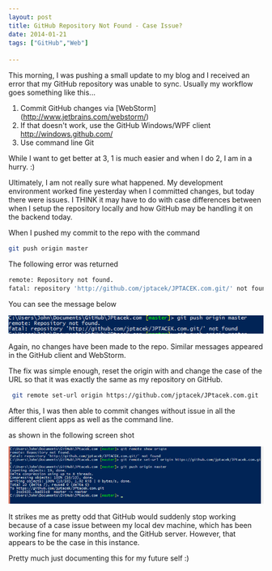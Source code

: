 ```yaml
---
layout: post
title: GitHub Repository Not Found - Case Issue?
date: 2014-01-21
tags: ["GitHub","Web"]

---
```


This morning, I was pushing a small update to my blog and I received an error that my GitHub repository was unable to
sync. Usually my workflow goes something like this...

1. Commit GitHub changes via [WebStorm] (http://www.jetbrains.com/webstorm/)
2. If that doesn't work, use the GitHub Windows/WPF client http://windows.github.com/
3. Use command line Git

While I want to get better at 3, 1 is much easier and when I do 2, I am in a hurry. :)

Ultimately, I am not really sure what happened. My development environment worked fine yesterday when I committed
changes, but today there were issues. I THINK it may have to do with case differences between when I setup
the repository locally and how GitHub may be handling it on the backend today.

When I pushed my commit to the repo with the command

```bash
git push origin master
```

The following error was returned
```bash
remote: Repository not found.
fatal: repository 'http://github.com/jptacek/JPTACEK.com.git/' not found
```

You can see the message below

![GitHub Error](repoNotFound.png)

Again, no changes have been made to the repo. Similar messages appeared in the GitHub client and WebStorm.

The fix was simple enough, reset the origin with and change the case of the URL so that it was exactly the
same as my repository on GitHub.

```bash
 git remote set-url origin https://github.com/jptacek/JPtacek.com.git
```

After this, I was then able to commit changes without issue in all the different client apps as well as the command
line.

as shown in the following screen shot

 ![Repo found](repoFound.png)

It strikes me as pretty odd that GitHub would suddenly stop working because of a case issue between my local dev
machine, which has been working fine for many months, and the GitHub server. However, that appears to be the case in this instance.

Pretty much just documenting this for my future self :)




